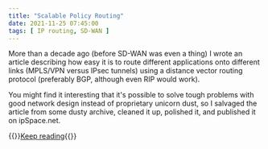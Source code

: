 ```yaml
---
title: "Scalable Policy Routing"
date: 2021-11-25 07:45:00
tags: [ IP routing, SD-WAN ]
---
```

More than a decade ago (before SD-WAN was even a thing) I wrote an article describing how easy it is to route different applications onto different links (MPLS/VPN versus IPsec tunnels) using a distance vector routing protocol (preferably BGP, although even RIP would work).

You might find it interesting that it's possible to solve tough problems with good network design instead of proprietary unicorn dust, so I salvaged the article from some dusty archive, cleaned it up, polished it, and published it on ipSpace.net.

{{<jump>}}[Keep reading](https://www.ipspace.net/kb/Internet/ScalablePolicyRouting/){{</jump>}}